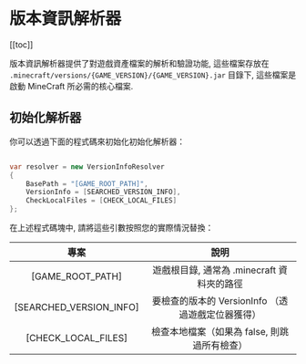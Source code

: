 # 版本資訊解析器

[[toc]]

版本資訊解析器提供了對遊戲資產檔案的解析和驗證功能, 這些檔案存放在
`.minecraft/versions/{GAME_VERSION}/{GAME_VERSION}.jar` 目錄下, 這些檔案是啟動 MineCraft 所必需的核心檔案. 

## 初始化解析器

你可以透過下面的程式碼來初始化初始化解析器：

```c#

var resolver = new VersionInfoResolver
{
    BasePath = "[GAME_ROOT_PATH]",
    VersionInfo = [SEARCHED_VERSION_INFO],
    CheckLocalFiles = [CHECK_LOCAL_FILES]
};

```

在上述程式碼塊中, 請將這些引數按照您的實際情況替換：

|           專案            |               說明                |
|:-----------------------:|:-------------------------------:|
|    [GAME_ROOT_PATH]     |   遊戲根目錄, 通常為 .minecraft 資料夾的路徑   |
| [SEARCHED_VERSION_INFO] | 要檢查的版本的 VersionInfo （透過遊戲定位器獲得） |
|   [CHECK_LOCAL_FILES]   |    檢查本地檔案（如果為 false, 則跳過所有檢查）    |
